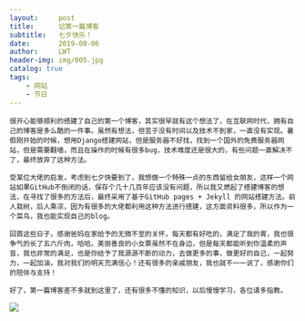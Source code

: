 ```yaml
---
layout:     post
title:      记第一篇博客
subtitle:   七夕快乐！
date:       2019-08-06
author:     LWT
header-img: img/005.jpg
catalog: true
tags:
    - 网站
    - 节日
---
```


    很开心能够顺利的搭建了自己的第一个博客，其实很早就有这个想法了，在互联网时代，拥有自己的博客是多么酷的一件事。虽然有想法，但苦于没有时间以及技术不到家，一直没有实现。暑假刚开始的时候，想用Django搭建网站，但是服务器不好找，找到一个国外的免费服务器网站，但是需要翻墙，而且在操作的时候有很多bug，技术难度还是很大的，有些问题一直解决不了，最终放弃了这种方法。

    受某位大佬的启发，考虑到七夕快要到了，我想做一个特殊一点的东西留给女朋友，这样一个网站如果GitHub不倒闭的话，保存个几十几百年应该没有问题，所以我又燃起了搭建博客的想法，在寻找了很多的方法后，最终采用了基于GitHub pages + Jekyll 的网站搭建方法。前人栽树，后人乘凉，因为有很多的大佬都利用这种方法进行搭建，这方面资料很多，所以作为一个菜鸟，我也能实现自己的blog。

    回首这些日子，感谢爸妈在家给予的无微不至的关怀，每天都有好吃的，满足了我的胃，我也很争气的长了五六斤肉，哈哈。美丽善良的小女票虽然不在身边，但是每天都能听到你温柔的声音，我也非常的满足，也是你给予了我源源不断的动力，去做更多的事，做更好的自己，一起努力，一起加油，我对我们的明天充满信心！还有很多的亲戚朋友，我也就不一一说了，感谢你们的陪伴与支持！

    好了，第一篇博客差不多就到这里了，还有很多不懂的知识，以后慢慢学习，各位请多指教。
   ![](http://ss1.sinaimg.cn/large/006qgFmBly1g5p6o5k8ekj306o06oq33&690)
